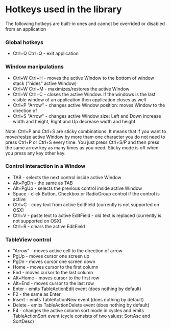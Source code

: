 # Hotkeys used in the library
The following hotkeys are built-in ones and cannot be overrided or disabled from an application

### Global hotkeys
- Ctrl+Q Ctrl+Q - exit application

### Window manipulations
- Ctrl+W Ctrl+H - moves the active Window to the bottom of window stack ("hides" active Window)
- Ctrl+W Ctrl+M - maximizes/restores the active Window
- Ctrl+W Ctrl+C - closes the active Window. If the windows is the last visible window of an application then application closes as well
- Ctrl+P "Arrow" - changes active Window position: moves Window to the direction of <arrow>
- Ctrl+S "Arrow" - changes active Window size: Left and Down increase width and height, Right and Up decrease width and height

Note: Ctrl+P and Ctrl+S are sticky combinations. It means that if you want to move/resize active Window by more tham one character you do not need to press Ctrl+P or Ctrl+S every time. You just press Ctrl+S/P and then press the same arrow key as many times as you need. Sticky mode is off when you press any key other key.

### Control interaction in a Window
- TAB - selects the next control inside active Window
- Alt+PgDn - the same as TAB
- Alt+PgUp - selects the previous control inside active Window
- Space - click Button, Checkbox or RadioGroup control if the control is active
- Ctrl+C - copy text from active EditField (currently is not supported on OSX)
- Ctrl+V - paste text to active EditField - old text is replaced (currently is not supported on OSX)
- Ctrl+R - clears the active EditField

### TableView control
- "Arrow" - moves active cell to the direction of arrow
- PgUp - moves cursor one screen up
- PgDn - moves cursor one screen down
- Home - moves cursor to the first column
- End - moves cursor to the last column
- Alt+Home - moves cursor to the first row
- Alt+End - moves cursor to the last row
- Enter - emits TableActionEdit event (does nothing by default)
- F2 - the same as Enter
- Insert - emits TableActionNew event (does nothing by default)
- Delete - emits TableActionDelete event (does nothing by default)
- F4 - changes the active column sort mode in cycles and emits TableActionSort event (cycle consists of two values: SortAsc and SortDesc)
